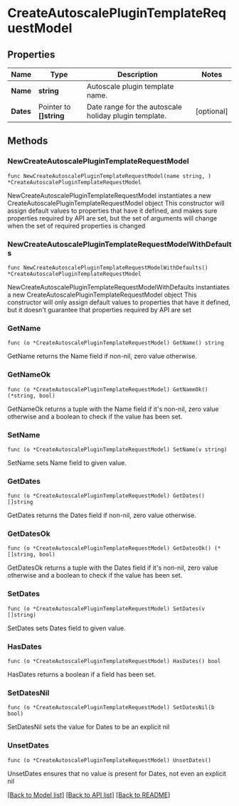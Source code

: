 # CreateAutoscalePluginTemplateRequestModel

## Properties

Name | Type | Description | Notes
------------ | ------------- | ------------- | -------------
**Name** | **string** | Autoscale plugin template name. | 
**Dates** | Pointer to **[]string** | Date range for the autoscale holiday plugin template. | [optional] 

## Methods

### NewCreateAutoscalePluginTemplateRequestModel

`func NewCreateAutoscalePluginTemplateRequestModel(name string, ) *CreateAutoscalePluginTemplateRequestModel`

NewCreateAutoscalePluginTemplateRequestModel instantiates a new CreateAutoscalePluginTemplateRequestModel object
This constructor will assign default values to properties that have it defined,
and makes sure properties required by API are set, but the set of arguments
will change when the set of required properties is changed

### NewCreateAutoscalePluginTemplateRequestModelWithDefaults

`func NewCreateAutoscalePluginTemplateRequestModelWithDefaults() *CreateAutoscalePluginTemplateRequestModel`

NewCreateAutoscalePluginTemplateRequestModelWithDefaults instantiates a new CreateAutoscalePluginTemplateRequestModel object
This constructor will only assign default values to properties that have it defined,
but it doesn't guarantee that properties required by API are set

### GetName

`func (o *CreateAutoscalePluginTemplateRequestModel) GetName() string`

GetName returns the Name field if non-nil, zero value otherwise.

### GetNameOk

`func (o *CreateAutoscalePluginTemplateRequestModel) GetNameOk() (*string, bool)`

GetNameOk returns a tuple with the Name field if it's non-nil, zero value otherwise
and a boolean to check if the value has been set.

### SetName

`func (o *CreateAutoscalePluginTemplateRequestModel) SetName(v string)`

SetName sets Name field to given value.


### GetDates

`func (o *CreateAutoscalePluginTemplateRequestModel) GetDates() []string`

GetDates returns the Dates field if non-nil, zero value otherwise.

### GetDatesOk

`func (o *CreateAutoscalePluginTemplateRequestModel) GetDatesOk() (*[]string, bool)`

GetDatesOk returns a tuple with the Dates field if it's non-nil, zero value otherwise
and a boolean to check if the value has been set.

### SetDates

`func (o *CreateAutoscalePluginTemplateRequestModel) SetDates(v []string)`

SetDates sets Dates field to given value.

### HasDates

`func (o *CreateAutoscalePluginTemplateRequestModel) HasDates() bool`

HasDates returns a boolean if a field has been set.

### SetDatesNil

`func (o *CreateAutoscalePluginTemplateRequestModel) SetDatesNil(b bool)`

 SetDatesNil sets the value for Dates to be an explicit nil

### UnsetDates
`func (o *CreateAutoscalePluginTemplateRequestModel) UnsetDates()`

UnsetDates ensures that no value is present for Dates, not even an explicit nil

[[Back to Model list]](../README.md#documentation-for-models) [[Back to API list]](../README.md#documentation-for-api-endpoints) [[Back to README]](../README.md)


